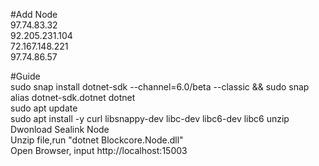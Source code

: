    #Add Node  
97.74.83.32  
92.205.231.104  
72.167.148.221  
97.74.86.57  

   #Guide  
sudo snap install dotnet-sdk --channel=6.0/beta --classic && sudo snap alias dotnet-sdk.dotnet dotnet  
sudo apt update  
sudo apt install -y curl libsnappy-dev libc-dev libc6-dev libc6 unzip  
Dwonload Sealink Node  
Unzip file,run "dotnet Blockcore.Node.dll"  
Open Browser, input http://localhost:15003  
